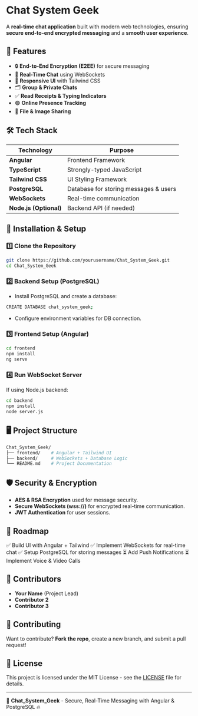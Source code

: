 # Chat System Geek

A **real-time chat application** built with modern web technologies, ensuring **secure end-to-end encrypted messaging** and a **smooth user experience**.

## 🚀 Features

- 🔒 **End-to-End Encryption (E2EE)** for secure messaging
- 💬 **Real-Time Chat** using WebSockets
- 📱 **Responsive UI** with Tailwind CSS
- 🗂️ **Group & Private Chats**
- ✅ **Read Receipts & Typing Indicators**
- 🟢 **Online Presence Tracking**
- 📂 **File & Image Sharing**

## 🛠️ Tech Stack

| Technology   | Purpose |
|-------------|---------|
| **Angular** | Frontend Framework |
| **TypeScript** | Strongly-typed JavaScript |
| **Tailwind CSS** | UI Styling Framework |
| **PostgreSQL** | Database for storing messages & users |
| **WebSockets** | Real-time communication |
| **Node.js (Optional)** | Backend API (if needed) |

## 📌 Installation & Setup

### 1️⃣ **Clone the Repository**
```sh
git clone https://github.com/yourusername/Chat_System_Geek.git
cd Chat_System_Geek
```

### 2️⃣ **Backend Setup (PostgreSQL)**
- Install PostgreSQL and create a database:
```sh
CREATE DATABASE chat_system_geek;
```
- Configure environment variables for DB connection.

### 3️⃣ **Frontend Setup (Angular)**
```sh
cd frontend
npm install
ng serve
```

### 4️⃣ **Run WebSocket Server**
If using Node.js backend:
```sh
cd backend
npm install
node server.js
```

## 🖥️ Project Structure
```sh
Chat_System_Geek/
├── frontend/    # Angular + Tailwind UI
├── backend/     # WebSockets + Database Logic
└── README.md    # Project Documentation
```

## 🛡️ Security & Encryption
- **AES & RSA Encryption** used for message security.
- **Secure WebSockets (wss://)** for encrypted real-time communication.
- **JWT Authentication** for user sessions.

## 📌 Roadmap
✅ Build UI with Angular + Tailwind
✅ Implement WebSockets for real-time chat
✅ Setup PostgreSQL for storing messages
⏳ Add Push Notifications
⏳ Implement Voice & Video Calls

## 👥 Contributors
- **Your Name** (Project Lead)
- **Contributor 2**
- **Contributor 3**

## 🤝 Contributing
Want to contribute? **Fork the repo**, create a new branch, and submit a pull request!

## 📜 License
This project is licensed under the MIT License - see the [LICENSE](LICENSE) file for details.

---
🚀 **Chat_System_Geek** - Secure, Real-Time Messaging with Angular & PostgreSQL 🔥

